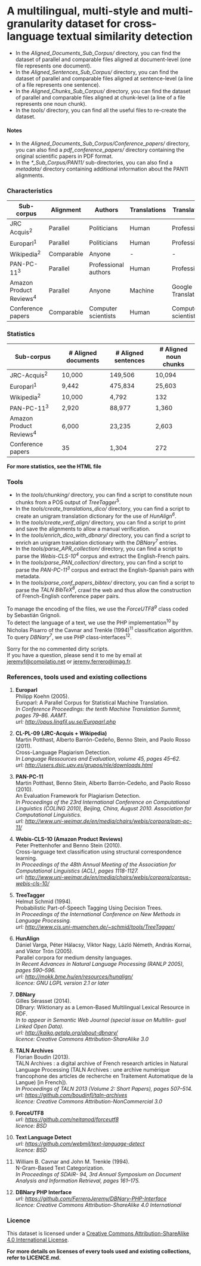 # A multilingual, multi-style and multi-granularity dataset for cross-language textual similarity detection

* In the <i>Aligned_Documents_Sub_Corpus/</i> directory, you can find the dataset of parallel and comparable files aligned at document-level (one file represents one document).<br/>
* In the <i>Aligned_Sentences_Sub_Corpus/</i> directory, you can find the dataset of parallel and comparable files aligned at sentence-level (a line of a file represents one sentence).<br/>
* In the <i>Aligned_Chunks_Sub_Corpus/</i> directory, you can find the dataset of parallel and comparable files aligned at chunk-level (a line of a file represents one noun chunk).<br/>
* In the <i>tools/</i> directory, you can find all the useful files to re-create the dataset.

#### Notes

* In the <i>Aligned_Documents_Sub_Corpus/Conference_papers/</i> directory, you can also find a <i>pdf_conference_papers/</i> directory containing the original scientific papers in PDF format.
* In the <i>*_Sub_Corpus/PAN11/</i> sub-directories, you can also find a <i>metadata/</i> directory containing additional information about the PAN11 alignments.

### Characteristics

Sub-corpus | Alignment | Authors | Translations | Translators | Alteration
--- | --- | ---| --- | ---| ---
JRC Acquis<sup>2</sup> | Parallel | Politicians | Human | Professional | No
Europarl<sup>1</sup> | Parallel | Politicians | Human | Professional | No
Wikipedia<sup>2</sup> | Comparable | Anyone | - | - | Noise
PAN-PC-11<sup>3</sup> |  Parallel |  Professional authors | Human | Professional | Yes
Amazon Product Reviews<sup>4</sup> | Parallel | Anyone | Machine | Google Translate | No
Conference papers | Comparable | Computer scientists | Human | Computer scientists | Noise

### Statistics

Sub-corpus | # Aligned documents | # Aligned sentences | # Aligned noun chunks
--- | --- | ---| ---
JRC-Acquis<sup>2</sup> | 10,000 | 149,506 | 10,094 
Europarl<sup>1</sup> | 9,442 | 475,834 | 25,603 
Wikipedia<sup>2</sup> | 10,000 | 4,792 | 132 
PAN-PC-11<sup>3</sup> | 2,920 | 88,977 | 1,360 
Amazon Product Reviews<sup>4</sup> | 6,000 | 23,235 | 2,603 
Conference papers | 35 | 1,304 | 272 

<b>For more statistics, see the HTML file</b>

### Tools

* In the <i>tools/chunking/</i> directory, you can find a script to constitute noun chunks from a POS output of <i>TreeTagger</i><sup>5</sup>.<br/>
* In the <i>tools/create_translations_dico/</i> directory, you can find a script to create an unigram translation dictionary for the use of <i>HunAlign<sup>6</sup></i>.<br/>
* In the <i>tools/create_verif_align/</i> directory, you can find a script to print and save the alignments to allow a manual verification.<br/>
* In the <i>tools/enrich_dico_with_dbnary/</i> directory, you can find a script to enrich an unigram translation dictionary with the <i>DBNary</i><sup>7</sup> entries.<br/>
* In the <i>tools/parse_APR_collection/</i> directory, you can find a script to parse the <i>Webis-CLS-10<sup>4</sup></i> corpus and extract the English-French pairs.<br/>
* In the <i>tools/parse_PAN_collection/</i> directory, you can find a script to parse the <i>PAN-PC-11<sup>3</sup></i> corpus and extract the English-Spanish pairs with metadata.<br/>
* In the <i>tools/parse_conf_papers_bibtex/</i> directory, you can find a script to parse the <i>TALN BibTeX<sup>8</sup></i>, crawl the web and thus allow the construction of French-English conference paper pairs.<br/>

To manage the encoding of the files, we use the <i>ForceUTF8<sup>9</sup></i> class coded by Sebastián Grignoli.<br/>
To detect the language of a text, we use the PHP implementation<sup>10</sup> by Nicholas Pisarro of the Cavnar and Trenkle (1994)<sup>11</sup> classification algorithm.<br/>
To query <i>DBNary<sup>7</sup></i>, we use PHP class-interfaces<sup>12</sup>.

Sorry for the no commented dirty scripts. <br/> 
If you have a question, please send it to me by email at jeremyf@compilatio.net or jeremy.ferrero@imag.fr.<br/>

### References, tools used and existing collections

1.	<b>Europarl</b><br/>
	Philipp Koehn (2005). <br/>
	Europarl: A Parallel Corpus for Statistical Machine Translation. <br/>
	<i>In Conference Proceedings: the tenth Machine Translation Summit, pages 79–86. AAMT.<br/>
	url: http://opus.lingfil.uu.se/Europarl.php </i> 
	
2.	<b>CL-PL-09 (JRC-Acquis + Wikipedia)</b><br/>
	Martin Potthast, Alberto Barrón-Cedeño, Benno Stein, and Paolo Rosso (2011). <br/>
	Cross-Language Plagiarism Detection.<br/>
	<i>In Language Ressources and Evaluation, volume 45, pages 45–62.<br/>
	url: http://users.dsic.upv.es/grupos/nle/downloads.html </i> 

3.	<b>PAN-PC-11</b><br/>
	Martin Potthast, Benno Stein, Alberto Barrón-Cedeño, and Paolo Rosso (2010). <br/>
	An Evaluation Framework for Plagiarism Detection. <br/>
	<i>In Proceedings of the 23rd International Conference on Computational Linguistics (COLING 2010), Beijing,
China, August 2010. Association for Computational Linguistics. <br/>
	url: http://www.uni-weimar.de/en/media/chairs/webis/corpora/pan-pc-11/ </i> 
	
4.	<b>Webis-CLS-10 (Amazon Product Reviews)</b><br/>
	Peter Prettenhofer and Benno Stein (2010). <br/>
	Cross-language text classification using structural correspondence learning. <br/>
	<i>In Proceedings of the 48th Annual Meeting of the Association for Computational Linguistics (ACL), pages 1118-1127. <br/>
	url: http://www.uni-weimar.de/en/media/chairs/webis/corpora/corpus-webis-cls-10/ </i>

5.	<b>TreeTagger</b><br/>
	Helmut Schmid (1994). <br/>
	Probabilistic Part-of-Speech Tagging Using Decision Trees. <br/>
	<i>In Proceedings of the International Conference on New Methods in Language Processing. <br/>
	url: http://www.cis.uni-muenchen.de/~schmid/tools/TreeTagger/ </i> 

6.	<b>HunAlign</b><br/>
	Dániel Varga, Péter Hálacsy, Viktor Nagy, Lázló Németh, András Kornai, and Viktor Trón (2005). <br/>
	Parallel corpora for medium density languages. <br/>
	<i>In Recent Advances in Natural Language Processing (RANLP 2005), pages 590–596. <br/>
	url: http://mokk.bme.hu/en/resources/hunalign/ <br/>
	licence: GNU LGPL version 2.1 or later</i> 

7.	<b>DBNary</b><br/>
	Gilles Sérasset (2014). <br/>
	DBnary: Wiktionary as a Lemon-Based Multilingual Lexical Resource in RDF. <br/>
	<i>In to appear in Semantic Web Journal (special issue on Multilin- gual Linked Open Data). <br/>
	url: http://kaiko.getalp.org/about-dbnary/ <br/>
	licence: Creative Commons Attribution-ShareAlike 3.0 </i> 

8.	<b>TALN Archives</b><br/>
	Florian Boudin (2013). <br/>
	TALN Archives : a digital archive of French research articles in Natural Language Processing (TALN Archives : une archive numérique francophone des articles de recherche en Traitement Automatique de la Langue) [in French]). <br/>
	<i>In Proceedings of TALN 2013 (Volume 2: Short Papers), pages 507–514. <br/>
	url: https://github.com/boudinfl/taln-archives <br/>
	licence: Creative Commons Attribution-NonCommercial 3.0 </i> 

9.	<b>ForceUTF8</b> <br/>
	<i>url: https://github.com/neitanod/forceutf8 <br/>
	licence: BSD </i>

10.	<b>Text Language Detect</b> <br/>
	<i>url: https://github.com/webmil/text-language-detect <br/>
	licence: BSD </i>

11.	William B. Cavnar and John M. Trenkle (1994). <br/>
	N-Gram-Based Text Categorization. <br/>
	<i>In Proceedings of SDAIR- 94, 3rd Annual Symposium on Document Analysis and Information Retrieval, pages 161–175.</i>

12.	<b>DBNary PHP Interface</b> <br/>
	<i>url: https://github.com/FerreroJeremy/DBNary-PHP-Interface <br/>
	licence: Creative Commons Attribution-ShareAlike 4.0 International </i>

### Licence

This dataset is licensed under a <a rel="license" href="http://creativecommons.org/licenses/by-sa/4.0/">Creative Commons Attribution-ShareAlike 4.0 International License</a>.<br />

<b>For more details on licenses of every tools used and existing collections, refer to LICENCE.md. </b>
